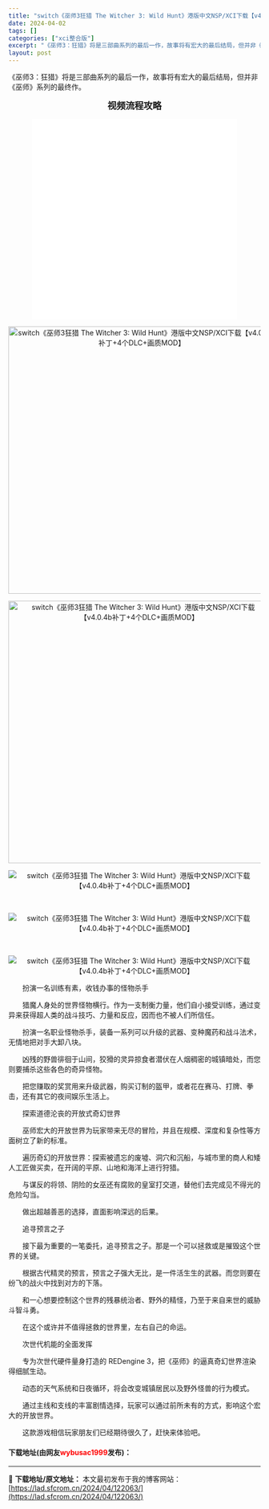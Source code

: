 ```yaml
---
title: "switch《巫师3狂猎 The Witcher 3: Wild Hunt》港版中文NSP/XCI下载【v4.0.4b补丁+4个DLC+画质MOD】"
date: 2024-04-02
tags: []
categories: ["xci整合版"]
excerpt: "《巫师3：狂猎》将是三部曲系列的最后一作，故事将有宏大的最后结局，但并非《巫师》系列的最终作。 视频流程攻略 &nbsp; &nbsp; 　　扮演一名训练有素，收钱办事的怪物杀手 　　猎魔人身处的世界怪物横行。作为一支制衡力量，他们自小接受训练，通过变异来获得超人类的战斗技巧、力量和反应，因而也不被&hellip;"
layout: post
---
```


 <p>《巫师3：狂猎》将是三部曲系列的最后一作，故事将有宏大的最后结局，但并非《巫师》系列的最终作。</p> <p style="text-align: center;"><strong><span style="font-size:18px;">视频流程攻略</span></strong></p> <p style="text-align: center;"><iframe allowfullscreen="true" border="0" frameborder="0" framespacing="0" height="400" scrolling="no" src="//player.bilibili.com/player.html?aid=15840420&amp;cid=75565738&amp;page=1" width="410"></iframe></p> <p style="text-align: center;"><img align="" border="0" src="https://lad.sfcrom.cn/wp-content/uploads/2024/04/20240402_660be516ead8f.webp" width="533" alt="switch《巫师3狂猎 The Witcher 3: Wild Hunt》港版中文NSP/XCI下载【v4.0.4b补丁+4个DLC+画质MOD】" /></p> <p align="center"><img align="" border="0" src="https://lad.sfcrom.cn/wp-content/uploads/2024/04/20240402_660be5175ab0a.webp" width="523" alt="switch《巫师3狂猎 The Witcher 3: Wild Hunt》港版中文NSP/XCI下载【v4.0.4b补丁+4个DLC+画质MOD】" /></p> <p align="center"><img border="0" src="https://lad.sfcrom.cn/wp-content/uploads/2024/04/20240402_660be517b8c4e.webp" alt="switch《巫师3狂猎 The Witcher 3: Wild Hunt》港版中文NSP/XCI下载【v4.0.4b补丁+4个DLC+画质MOD】" /></p> <p>&nbsp;</p> <p align="center"><img border="0" src="https://lad.sfcrom.cn/wp-content/uploads/2024/04/20240402_660be51823008.webp" alt="switch《巫师3狂猎 The Witcher 3: Wild Hunt》港版中文NSP/XCI下载【v4.0.4b补丁+4个DLC+画质MOD】" /></p> <p>&nbsp;</p> <p align="center"><img border="0" src="https://lad.sfcrom.cn/wp-content/uploads/2024/04/20240402_660be5187aa5c.webp" alt="switch《巫师3狂猎 The Witcher 3: Wild Hunt》港版中文NSP/XCI下载【v4.0.4b补丁+4个DLC+画质MOD】" /></p> <p>　　扮演一名训练有素，收钱办事的怪物杀手</p> <p>　　猎魔人身处的世界怪物横行。作为一支制衡力量，他们自小接受训练，通过变异来获得超人类的战斗技巧、力量和反应，因而也不被人们所信任。</p> <p>　　扮演一名职业怪物杀手，装备一系列可以升级的武器、变种魔药和战斗法术，无情地把对手大卸八块。</p> <p>　　凶残的野兽徘徊于山间，狡猾的灵异掠食者潜伏在人烟稠密的城镇暗处，而您则要捕杀这些各色的奇异怪物。</p> <p>　　把您赚取的奖赏用来升级武器，购买订制的盔甲，或者花在赛马、打牌、拳击，还有其它的夜间娱乐生活上。</p> <p>　　探索道德沦丧的开放式奇幻世界</p> <p>　　巫师宏大的开放世界为玩家带来无尽的冒险，并且在规模、深度和复杂性等方面树立了新的标准。</p> <p>　　遍历奇幻的开放世界：探索被遗忘的废墟、洞穴和沉船，与城市里的商人和矮人工匠做买卖，在开阔的平原、山地和海洋上进行狩猎。</p> <p>　　与谋反的将领、阴险的女巫还有腐败的皇室打交道，替他们去完成见不得光的危险勾当。</p> <p>　　做出超越善恶的选择，直面影响深远的后果。</p> <p>　　追寻预言之子</p> <p>　　接下最为重要的一笔委托，追寻预言之子。那是一个可以拯救或是摧毁这个世界的关键。</p> <p>　　根据古代精灵的预言，预言之子强大无比，是一件活生生的武器。而您则要在纷飞的战火中找到对方的下落。</p> <p>　　和一心想要控制这个世界的残暴统治者、野外的精怪，乃至于来自来世的威胁斗智斗勇。</p> <p>　　在这个或许并不值得拯救的世界里，左右自己的命运。</p> <p>　　次世代机能的全面发挥</p> <p>　　专为次世代硬件量身打造的 REDengine 3，把《巫师》的逼真奇幻世界渲染得细腻生动。</p> <p>　　动态的天气系统和日夜循环，将会改变城镇居民以及野外怪兽的行为模式。</p> <p>　　通过主线和支线的丰富剧情选择，玩家可以通过前所未有的方式，影响这个宏大的开放世界。</p> <p>　　这款游戏相信玩家朋友们已经期待很久了，赶快来体验吧。</p> <p><h4>下载地址(由网友<font color="red">wybusac1999</font>发布)：</h4></p> 

---
📖 **下载地址/原文地址：** 本文最初发布于我的博客网站：[https://lad.sfcrom.cn/2024/04/122063/](https://lad.sfcrom.cn/2024/04/122063/)
